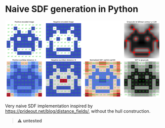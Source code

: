 # Naive SDF generation in Python

![Figure](./Figure.png)

Very naive SDF implementation inspired by https://prideout.net/blog/distance_fields/, without the hull construction.

> :warning: **untested**
